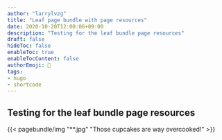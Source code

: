 ```yaml
---
author: "larrylvzg"
title: "Leaf page bundle with page resources"
date: 2020-10-20T12:00:06+09:00
description: "Testing for the leaf bundle page resources"
draft: false
hideToc: false
enableToc: true
enableTocContent: false
authorEmoji: 👻
tags: 
- hugo
- shortcode
---
```


## Testing for the leaf bundle page resources
{{< pagebundle/img "**.jpg" "Those cupcakes are way overcooked!" >}}